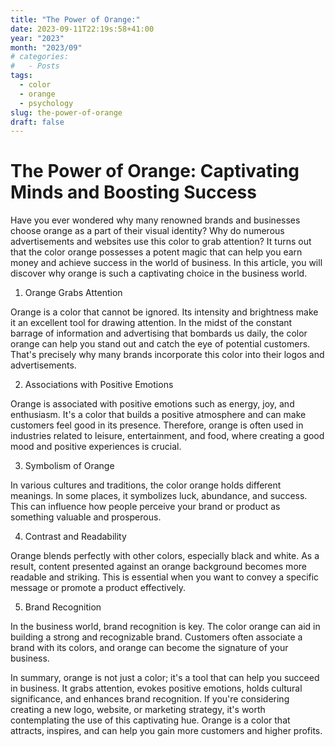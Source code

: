 ```yaml
---
title: "The Power of Orange:"
date: 2023-09-11T22:19s:58+41:00
year: "2023"
month: "2023/09"
# categories:
#   - Posts
tags:
  - color
  - orange
  - psychology
slug: the-power-of-orange
draft: false
---
```


# The Power of Orange: Captivating Minds and Boosting Success

Have you ever wondered why many renowned brands and businesses choose orange as a part of their visual identity? Why do numerous advertisements and websites use this color to grab attention? It turns out that the color orange possesses a potent magic that can help you earn money and achieve success in the world of business. In this article, you will discover why orange is such a captivating choice in the business world.

1. Orange Grabs Attention

Orange is a color that cannot be ignored. Its intensity and brightness make it an excellent tool for drawing attention. In the midst of the constant barrage of information and advertising that bombards us daily, the color orange can help you stand out and catch the eye of potential customers. That's precisely why many brands incorporate this color into their logos and advertisements.

2. Associations with Positive Emotions

Orange is associated with positive emotions such as energy, joy, and enthusiasm. It's a color that builds a positive atmosphere and can make customers feel good in its presence. Therefore, orange is often used in industries related to leisure, entertainment, and food, where creating a good mood and positive experiences is crucial.

3. Symbolism of Orange

In various cultures and traditions, the color orange holds different meanings. In some places, it symbolizes luck, abundance, and success. This can influence how people perceive your brand or product as something valuable and prosperous.

4. Contrast and Readability

Orange blends perfectly with other colors, especially black and white. As a result, content presented against an orange background becomes more readable and striking. This is essential when you want to convey a specific message or promote a product effectively.

5. Brand Recognition

In the business world, brand recognition is key. The color orange can aid in building a strong and recognizable brand. Customers often associate a brand with its colors, and orange can become the signature of your business.

In summary, orange is not just a color; it's a tool that can help you succeed in business. It grabs attention, evokes positive emotions, holds cultural significance, and enhances brand recognition. If you're considering creating a new logo, website, or marketing strategy, it's worth contemplating the use of this captivating hue. Orange is a color that attracts, inspires, and can help you gain more customers and higher profits.
